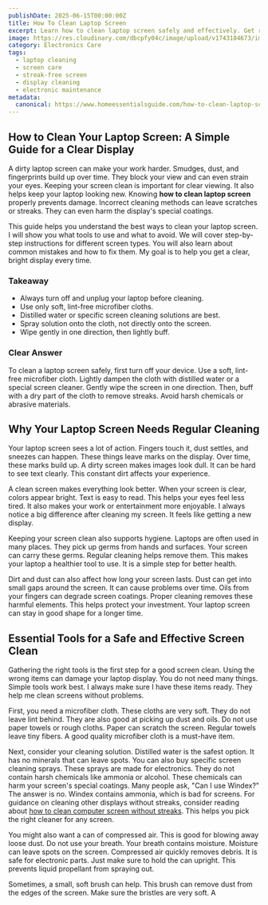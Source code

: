 ```yaml
---
publishDate: 2025-06-15T00:00:00Z
title: How To Clean Laptop Screen
excerpt: Learn how to clean laptop screen safely and effectively. Get rid of smudges, dust, and grime for a clear, streak-free display.
image: https://res.cloudinary.com/dbcpfy04c/image/upload/v1743184673/images_k6zam3.png
category: Electronics Care
tags:
  - laptop cleaning
  - screen care
  - streak-free screen
  - display cleaning
  - electronic maintenance
metadata:
  canonical: https://www.homeessentialsguide.com/how-to-clean-laptop-screen
---
```


## How to Clean Your Laptop Screen: A Simple Guide for a Clear Display

A dirty laptop screen can make your work harder. Smudges, dust, and fingerprints build up over time. They block your view and can even strain your eyes. Keeping your screen clean is important for clear viewing. It also helps keep your laptop looking new. Knowing **how to clean laptop screen** properly prevents damage. Incorrect cleaning methods can leave scratches or streaks. They can even harm the display's special coatings.

This guide helps you understand the best ways to clean your laptop screen. I will show you what tools to use and what to avoid. We will cover step-by-step instructions for different screen types. You will also learn about common mistakes and how to fix them. My goal is to help you get a clear, bright display every time.

### Takeaway

*   Always turn off and unplug your laptop before cleaning.
*   Use only soft, lint-free microfiber cloths.
*   Distilled water or specific screen cleaning solutions are best.
*   Spray solution onto the cloth, not directly onto the screen.
*   Wipe gently in one direction, then lightly buff.

### Clear Answer

To clean a laptop screen safely, first turn off your device. Use a soft, lint-free microfiber cloth. Lightly dampen the cloth with distilled water or a special screen cleaner. Gently wipe the screen in one direction. Then, buff with a dry part of the cloth to remove streaks. Avoid harsh chemicals or abrasive materials.

## Why Your Laptop Screen Needs Regular Cleaning

Your laptop screen sees a lot of action. Fingers touch it, dust settles, and sneezes can happen. These things leave marks on the display. Over time, these marks build up. A dirty screen makes images look dull. It can be hard to see text clearly. This constant dirt affects your experience.

A clean screen makes everything look better. When your screen is clear, colors appear bright. Text is easy to read. This helps your eyes feel less tired. It also makes your work or entertainment more enjoyable. I always notice a big difference after cleaning my screen. It feels like getting a new display.

Keeping your screen clean also supports hygiene. Laptops are often used in many places. They pick up germs from hands and surfaces. Your screen can carry these germs. Regular cleaning helps remove them. This makes your laptop a healthier tool to use. It is a simple step for better health.

Dirt and dust can also affect how long your screen lasts. Dust can get into small gaps around the screen. It can cause problems over time. Oils from your fingers can degrade screen coatings. Proper cleaning removes these harmful elements. This helps protect your investment. Your laptop screen can stay in good shape for a longer time.

## Essential Tools for a Safe and Effective Screen Clean

Gathering the right tools is the first step for a good screen clean. Using the wrong items can damage your laptop display. You do not need many things. Simple tools work best. I always make sure I have these items ready. They help me clean screens without problems.

First, you need a microfiber cloth. These cloths are very soft. They do not leave lint behind. They are also good at picking up dust and oils. Do not use paper towels or rough cloths. Paper can scratch the screen. Regular towels leave tiny fibers. A good quality microfiber cloth is a must-have item.

Next, consider your cleaning solution. Distilled water is the safest option. It has no minerals that can leave spots. You can also buy specific screen cleaning sprays. These sprays are made for electronics. They do not contain harsh chemicals like ammonia or alcohol. These chemicals can harm your screen's special coatings. Many people ask, "Can I use Windex?" The answer is no. Windex contains ammonia, which is bad for screens. For guidance on cleaning other displays without streaks, consider reading about [how to clean computer screen without streaks](https://homeessentialsguide.com/how-to-clean-computer-screen-without-streaks). This helps you pick the right cleaner for any screen.

You might also want a can of compressed air. This is good for blowing away loose dust. Do not use your breath. Your breath contains moisture. Moisture can leave spots on the screen. Compressed air quickly removes debris. It is safe for electronic parts. Just make sure to hold the can upright. This prevents liquid propellant from spraying out.

Sometimes, a small, soft brush can help. This brush can remove dust from the edges of the screen. Make sure the bristles are very soft. A